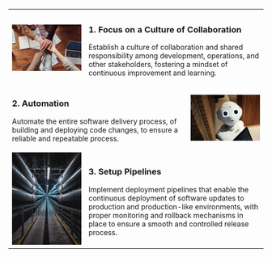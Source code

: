 <!--bl
(filemeta
    (title "How do I go about it"))
/bl-->

<table style="border=none!important">
<tr><td width=30%></td><td width=40%></td><td width=30%></td></tr>
<tr>

<!-- 1st Item -->
<td>
    <img src="./images/cd/pexels-fauxels-3184418.jpg" >
</td>
<td colspan=2>

### 1.	Focus on a Culture of Collaboration ###

Establish a culture of collaboration and shared responsibility among development, operations, and other stakeholders, fostering a mindset of continuous improvement and learning.

</td>
</tr>

<!-- 2nd Item -->
<tr>
<td colspan=2>

### 2.	Automation ###

Automate the entire software delivery process, of building and deploying code changes, to ensure a reliable and repeatable process.

</td>
<td width=30%>
    <img src="./images/cd/pexels-alex-knight-2599244.jpg" >
</td>
</tr>

<tr>

<!-- 3rd Item -->
<td>
    <img src="./images/cd/pexels-just-a-couple-photos-3421636.jpg" >
</td>
<td colspan=2>

### 3.	Setup Pipelines ###

Implement deployment pipelines that enable the continuous deployment of software updates to production and production-like environments, with proper monitoring and rollback mechanisms in place to ensure a smooth and controlled release process.

</td>
</tr>


</table>